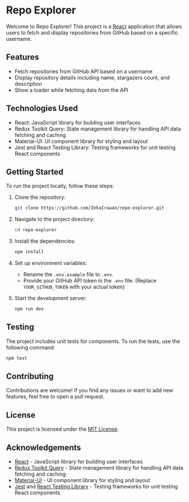 # Repo Explorer

Welcome to Repo Explorer! This project is a [React](https://reactjs.org/) application that allows users to fetch and display repositories from GitHub based on a specific username.

## Features

- Fetch repositories from GitHub API based on a username
- Display repository details including name, stargazers count, and description
- Show a loader while fetching data from the API

## Technologies Used

- React: JavaScript library for building user interfaces
- Redux Toolkit Query: State management library for handling API data fetching and caching
- Material-UI: UI component library for styling and layout
- Jest and React Testing Library: Testing frameworks for unit testing React components

## Getting Started

To run the project locally, follow these steps:

1. Clone the repository:

   ```bash
   git clone https://github.com/ZehaIrawan/repo-explorer.git
   ```

2. Navigate to the project directory:

   ```bash
   cd repo-explorer
   ```

3. Install the dependencies:

   ```bash
   npm install
   ```

4. Set up environment variables:

   - Rename the `.env.example` file to `.env`.
   - Provide your GitHub API token in the `.env` file. (Replace `YOUR_GITHUB_TOKEN` with your actual token)

5. Start the development server:

   ```bash
   npm run dev
   ```

## Testing

The project includes unit tests for components. To run the tests, use the following command:

```bash
npm test
```

## Contributing

Contributions are welcome! If you find any issues or want to add new features, feel free to open a pull request.

## License

This project is licensed under the [MIT License](LICENSE).

## Acknowledgements

- [React](https://reactjs.org/) - JavaScript library for building user interfaces
- [Redux Toolkit Query](https://redux-toolkit.js.org/rtk-query/overview) - State management library for handling API data fetching and caching
- [Material-UI](https://mui.com/) - UI component library for styling and layout
- [Jest](https://jestjs.io/) and [React Testing Library](https://testing-library.com/react) - Testing frameworks for unit testing React components
